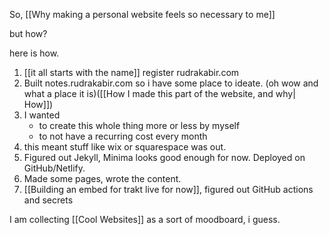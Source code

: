 So, [[Why making a personal website feels so necessary to me]]

but how?

here is how. 

1. [[it all starts with the name]] register rudrakabir.com
2. Built notes.rudrakabir.com so i have some place to ideate. (oh wow and what a place it is)([[How I made this part of the website, and why| How]])
3. I wanted 
	- to create this whole thing more or less by myself
	- to not have a recurring cost every month
5. this meant stuff like wix or squarespace was out. 
6. Figured out Jekyll, Minima looks good enough for now. Deployed on GitHub/Netlify.
8. Made some pages, wrote the content.
9. [[Building an embed for trakt live for now]], figured out GitHub actions and secrets



I am collecting [[Cool Websites]] as a sort of moodboard, i guess. 





